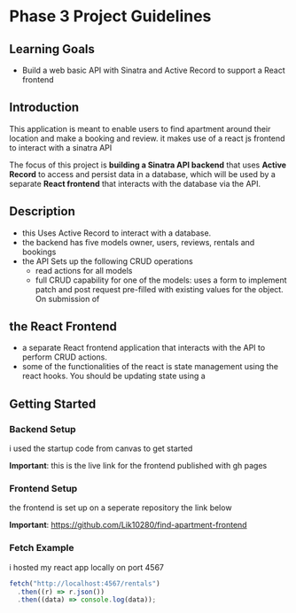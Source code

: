 # Phase 3 Project Guidelines

## Learning Goals

- Build a web basic API with Sinatra and Active Record to support a React
  frontend

## Introduction

This application is meant to enable users to find apartment around their location and make a booking and review. it makes use of a react js frontend to interact with a sinatra API

The focus of this project is **building a Sinatra API backend** that uses
**Active Record** to access and persist data in a database, which will be used
by a separate **React frontend** that interacts with the database via the API.

## Description
- this Uses Active Record to interact with a database.
- the backend has five models owner, users, reviews, rentals and bookings
- the API Sets up the following CRUD operations
  - read actions for all models
  - full CRUD capability for one of the models: 
  uses a form to implement patch and post request 
  pre-filled with existing values for the object. On submission of 
## the React Frontend
- a separate React frontend application that interacts with the API to
  perform CRUD actions.
- some of the functionalities of the react is state management using the react hooks. You should be updating state using a
 



## Getting Started

### Backend Setup
i used the startup code from canvas to get started

**Important**: this is the live link for the frontend published with gh pages

[gh pages link]: https://lik10280.github.io/find-apartment-frontend/



### Frontend Setup
the frontend is set up on a seperate repository the link below

 **Important**: https://github.com/Lik10280/find-apartment-frontend 



### Fetch Example

i hosted my react app locally on port 4567

```js
fetch("http://localhost:4567/rentals")
  .then((r) => r.json())
  .then((data) => console.log(data));
```


